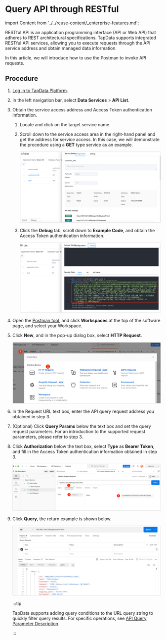 # Query API through RESTful
import Content from '../../reuse-content/_enterprise-features.md';

<Content />

RESTful API is an application programming interface (API or Web API) that adheres to REST architectural specifications. TapData supports integrated RESTful API services, allowing you to execute requests through the API service address and obtain managed data information.

In this article, we will introduce how to use the Postman to invoke API requests.

## Procedure

1. [Log in to TapData Platform](../log-in.md).

2. In the left navigation bar, select **Data Services** > **API List**.

3. Obtain the service access address and Access Token authentication information.

   1. Locate and click on the target service name.

   2. Scroll down to the service access area in the right-hand panel and get the address for service access. In this case, we will demonstrate the procedure using a **GET** type service as an example.

      ![Get Service Access Address](../../images/obtain_restful_address.png)

   3. Click the **Debug** tab, scroll down to **Example Code**, and obtain the Access Token authentication information.

      ![Get Access Token](../../images/obtain_access_token.png)

4. Open the [Postman tool](https://www.postman.com/), and click **Workspaces** at the top of the software page, and select your Workspace.

5. Click **New**, and in the pop-up dialog box, select **HTTP Request**.

   ![Create HTTP Request](../../images/create_restful_request.png)

6. In the Request URL text box, enter the API query request address you obtained in step 3.

7. (Optional) Click **Query Params** below the text box and set the query request parameters. For an introduction to the supported request parameters, please refer to step 3.

8. Click **Authorization** below the text box, select **Type** as **Bearer Token**, and fill in the Access Token authentication information obtained in step 3.

   ![Set Authorization Information](../../images/restful_authorization.png)

9. Click **Query**, the return example is shown below.

   ![Query Result](../../images/restful_api_query_result.png)

   :::tip

   TapData supports adding query conditions to the URL query string to quickly filter query results. For specific operations, see [API Query Parameter Description](api-query-params.md).

   :::
